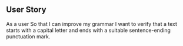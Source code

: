 ## User Story

As a user
So that I can improve my grammar
I want to verify that a text starts with a capital letter and ends with a suitable sentence-ending punctuation mark.
